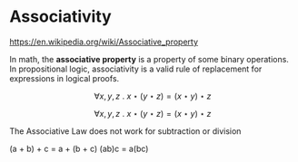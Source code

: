 # Associativity

https://en.wikipedia.org/wiki/Associative_property

In math, the **associative property** is a property of some binary operations. In propositional logic, associativity is a valid rule of replacement for expressions in logical proofs.


$$\forall x,y,z\ .\ x \star (y \star z) = (x \star y) \star z$$


$$\forall x,y,z\ .\ x \star (y \star z) = (x \star y) \star z$$


The Associative Law does not work for subtraction or division

(a + b) + c = a + (b + c)
(ab)c = a(bc)
